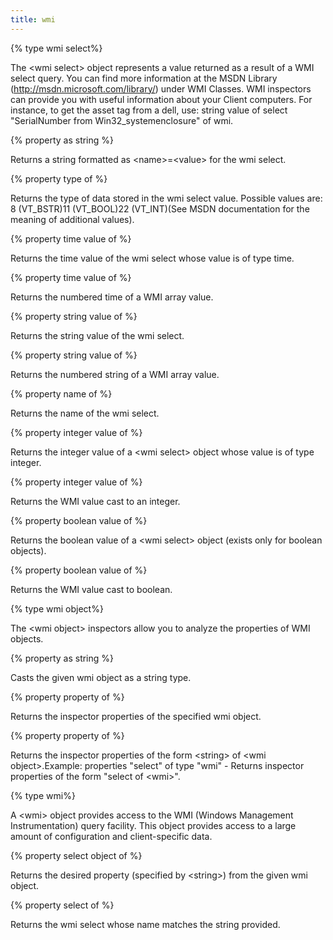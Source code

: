 ```yaml
---
title: wmi
---
```


{% type wmi select%}

The &lt;wmi select&gt; object represents a value returned as a result of a WMI select query. You can find more information at the MSDN Library (http://msdn.microsoft.com/library/) under WMI Classes. WMI inspectors can provide you with useful information about your Client computers. For instance, to get the asset tag from a dell, use: string value of select &quot;SerialNumber from Win32_systemenclosure&quot; of wmi.

{% property <wmi select> as string %}

Returns a string formatted as &lt;name&gt;=&lt;value&gt; for the wmi select.

{% property type of <wmi select> %}

Returns the type of data stored in the wmi select value. Possible values are: 8 (VT_BSTR)11 (VT_BOOL)22 (VT_INT)(See MSDN documentation for the meaning of additional values).

{% property time value of <wmi select> %}

Returns the time value of the wmi select whose value is of type time.

{% property time value <integer> of <wmi select> %}

Returns the numbered time of a WMI array value.

{% property string value of <wmi select> %}

Returns the string value of the wmi select.

{% property string value <integer> of <wmi select> %}

Returns the numbered string of a WMI array value.

{% property name of <wmi select> %}

Returns the name of the wmi select.

{% property integer value of <wmi select> %}

Returns the integer value of a &lt;wmi select&gt; object whose value is of type integer.

{% property integer value <integer> of <wmi select> %}

Returns the WMI value cast to an integer.

{% property boolean value of <wmi select> %}

Returns the boolean value of a &lt;wmi select&gt; object (exists only for boolean objects).

{% property boolean value <integer> of <wmi select> %}

Returns the WMI value cast to boolean.

{% type wmi object%}

The &lt;wmi object&gt; inspectors allow you to analyze the properties of WMI objects.

{% property <wmi object> as string %}

Casts the given wmi object as a string type.

{% property property of <wmi object> %}

Returns the inspector properties of the specified wmi object.

{% property property <string> of <wmi object> %}

Returns the inspector properties of the form &lt;string&gt; of &lt;wmi object&gt;.Example: properties &quot;select&quot; of type &quot;wmi&quot; - Returns inspector properties of the form &quot;select of &lt;wmi&gt;&quot;.

{% type wmi%}

A &lt;wmi&gt; object provides access to the WMI (Windows Management Instrumentation) query facility. This object provides access to a large amount of configuration and client-specific data.

{% property select object <string> of <wmi> %}

Returns the desired property (specified by &lt;string&gt;) from the given wmi object.

{% property select <string> of <wmi> %}

Returns the wmi select whose name matches the string provided.

